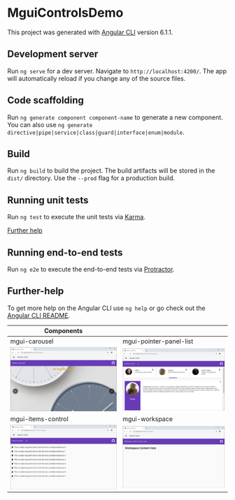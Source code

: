 # MguiControlsDemo

This project was generated with [Angular CLI](https://github.com/angular/angular-cli) version 6.1.1.

## Development server

Run `ng serve` for a dev server. Navigate to `http://localhost:4200/`. The app will automatically reload if you change any of the source files.

## Code scaffolding

Run `ng generate component component-name` to generate a new component. You can also use `ng generate directive|pipe|service|class|guard|interface|enum|module`.

## Build

Run `ng build` to build the project. The build artifacts will be stored in the `dist/` directory. Use the `--prod` flag for a production build.

## Running unit tests

Run `ng test` to execute the unit tests via [Karma](https://karma-runner.github.io).

[Further help](##Further-help)

## Running end-to-end tests

Run `ng e2e` to execute the end-to-end tests via [Protractor](http://www.protractortest.org/).

## Further-help

To get more help on the Angular CLI use `ng help` or go check out the [Angular CLI README](https://github.com/angular/angular-cli/blob/master/README.md).

| Components  |  |
| ------------- | ------------- |
| mgui-carousel | mgui-pointer-panel-list |
| <img src="./src/assets/website/component-screenshots/carousel.png" width="500px" /> | <img src="./src/assets/website/component-screenshots/pointer-panel.png" width="500px" />
| mgui-items-control | mgui-workspace |
 | <img src="./src/assets/website/component-screenshots/items-control.png" width="500px" />  | <img src="./src/assets/website/component-screenshots/workspace.png" width="500px" />  |
